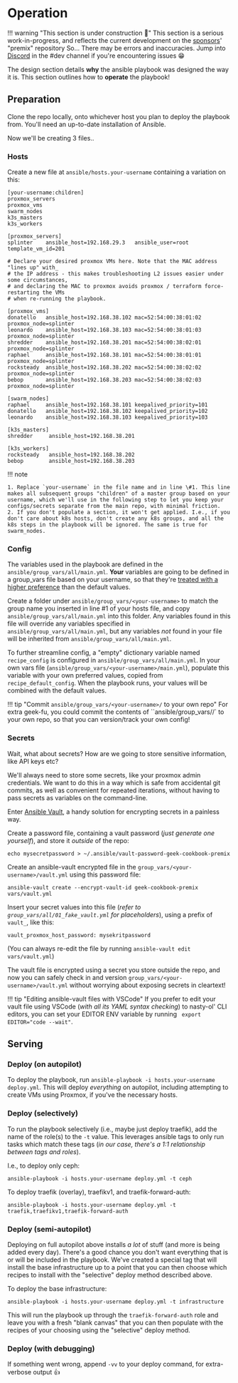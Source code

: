 # Operation

!!! warning "This section is under construction :hammer:"
    This section is a serious work-in-progress, and reflects the current development on the [sponsors](https://github.com/sponsors/funkypenguin)' "premix" repository
    So... There may be errors and inaccuracies. Jump into [Discord](http://chat.funkypenguin.co.nz) in the #dev channel if you're encountering issues 😁

The design section details **why** the ansible playbook was designed the way it is. This section outlines how to **operate** the playbook!

## Preparation

Clone the repo locally, onto whichever host you plan to deploy the playbook from. You'll need an up-to-date installation of Ansible.

Now we'll be creating 3 files..

### Hosts

Create a new file at `ansible/hosts.your-username` containing a variation on this:

```
[your-username:children]
proxmox_servers
proxmox_vms
swarm_nodes
k3s_masters
k3s_workers

[proxmox_servers]
splinter    ansible_host=192.168.29.3   ansible_user=root template_vm_id=201

# Declare your desired proxmox VMs here. Note that the MAC address "lines up" with_
# the IP address - this makes troubleshooting L2 issues easier under some circumstances,
# and declaring the MAC to proxmox avoids proxmox / terraform force-restarting the VMs
# when re-running the playbook.

[proxmox_vms]
donatello   ansible_host=192.168.38.102 mac=52:54:00:38:01:02 proxmox_node=splinter
leonardo    ansible_host=192.168.38.103 mac=52:54:00:38:01:03 proxmox_node=splinter
shredder    ansible_host=192.168.38.201 mac=52:54:00:38:02:01 proxmox_node=splinter
raphael     ansible_host=192.168.38.101 mac=52:54:00:38:01:01 proxmox_node=splinter
rocksteady  ansible_host=192.168.38.202 mac=52:54:00:38:02:02 proxmox_node=splinter
bebop       ansible_host=192.168.38.203 mac=52:54:00:38:02:03 proxmox_node=splinter

[swarm_nodes]
raphael     ansible_host=192.168.38.101 keepalived_priority=101 
donatello   ansible_host=192.168.38.102 keepalived_priority=102
leonardo    ansible_host=192.168.38.103 keepalived_priority=103

[k3s_masters]
shredder     ansible_host=192.168.38.201

[k3s_workers]
rocksteady   ansible_host=192.168.38.202
bebop        ansible_host=192.168.38.203
```

!!! note

    1. Replace `your-username` in the file name and in line \#1. This line makes all subsequent groups "children" of a master group based on your username, which we'll use in the following step to let you keep your configs/secrets separate from the main repo, with minimal friction.
    2. If you don't populate a section, it won't get applied. I.e., if you don't care about k8s hosts, don't create any k8s groups, and all the k8s steps in the playbook will be ignored. The same is true for swarm_nodes.

### Config

The variables used in the playbook are defined in the `ansible/group_vars/all/main.yml`. **Your** variables are going to be defined in a group_vars file based on your username, so that they're [treated with a higher preference](https://docs.ansible.com/ansible/latest/user_guide/playbooks_variables.html#variable-precedence-where-should-i-put-a-variable) than the default values.

Create a folder under `ansible/group_vars/<your-username>` to match the group name you inserted in line \#1 of your hosts file, and copy `ansible/group_vars/all/main.yml` into this folder. Any variables found in this file will override any variables specified in `ansible/group_vars/all/main.yml`, but any variables _not_ found in your file will be inherited from `ansible/group_vars/all/main.yml`. 

To further streamline config, a "empty" dictionary variable named `recipe_config` is configured in `ansible/group_vars/all/main.yml`. In your own vars file (`ansible/group_vars/<your-username>/main.yml`), populate this variable with your own preferred values, copied from `recipe_default_config`. When the playbook runs, your values will be combined with the default values.

!!! tip "Commit `ansible/group_vars/<your-username>/` to your own repo" 
    For extra geek-fu, you could commit the contents of ``ansible/group_vars/<your-username>/` to your own repo, so that you can version/track your own config!

### Secrets

Wait, what about secrets? How are we going to store sensitive information, like API keys etc?

We'll always need to store some secrets, like your proxmox admin credentials. We want to do this in a way which is safe from accidental git commits, as well as convenient for repeated iterations, without having to pass secrets as variables on the command-line.

Enter [Ansible Vault](https://docs.ansible.com/ansible/latest/user_guide/vault.html#creating-encrypted-files), a handy solution for encrypting secrets in a painless way.

Create a password file, containing a vault password (*just generate one yourself*), and store it _outside_ of the repo:

```
echo mysecretpassword > ~/.ansible/vault-password-geek-cookbook-premix
```

Create an ansible-vault encrypted file in the `group_vars/<your-username>/vault.yml` using this password file:

```
ansible-vault create --encrypt-vault-id geek-cookbook-premix vars/vault.yml
```

Insert your secret values into this file (*refer to `group_vars/all/01_fake_vault.yml` for placeholders*), using a prefix of `vault_`, like this:

```
vault_proxmox_host_password: mysekritpassword
```

(You can always re-edit the file by running `ansible-vault edit vars/vault.yml`)

The vault file is encrypted using a secret you store outside the repo, and now you can safely check in and version `group_vars/<your-username>/vault.yml` without worrying about exposing secrets in cleartext!

!!! tip "Editing ansible-vault files with VSCode"
    If you prefer to edit your vault file using VSCode (*with all its YAML syntax checking*) to nasty-ol' CLI editors, you can set your EDITOR ENV variable by running ` export EDITOR="code --wait"`.

## Serving

### Deploy (on autopilot)

To deploy the playbook, run `ansible-playbook -i hosts.your-username deploy.yml`. This will deploy _everything_ on autopilot, including attempting to create VMs using Proxmox, if you've the necessary hosts.

### Deploy (selectively)

To run the playbook selectively (i.e., maybe just deploy traefik), add the name of the role(s) to the `-t` value. This leverages ansible tags to only run tasks which match these tags (*in our case, there's a 1:1 relationship between tags and roles*).

I.e., to deploy only ceph:

```
ansible-playbook -i hosts.your-username deploy.yml -t ceph
```

To deploy traefik (overlay), traefikv1, and traefik-forward-auth:

```
ansible-playbook -i hosts.your-username deploy.yml -t traefik,traefikv1,traefik-forward-auth
```

### Deploy (semi-autopilot)

Deploying on full autopilot above installs _a lot_ of stuff (and more is being added every day). There's a good chance you don't want everything that is or will be included in the playbook. We've created a special tag that will install the base infrastructure up to a point that you can then choose which recipes to install with the "selective" deploy method described above.

To deploy the base infrastructure:

```
ansible-playbook -i hosts.your-username deploy.yml -t infrastructure
```

This will run the playbook up through the `traefik-forward-auth` role and leave you with a fresh "blank canvas" that you can then populate with the recipes of your choosing using the "selective" deploy method.

### Deploy (with debugging)

If something went wrong, append `-vv` to your deploy command, for extra-verbose output :thumbsup:



